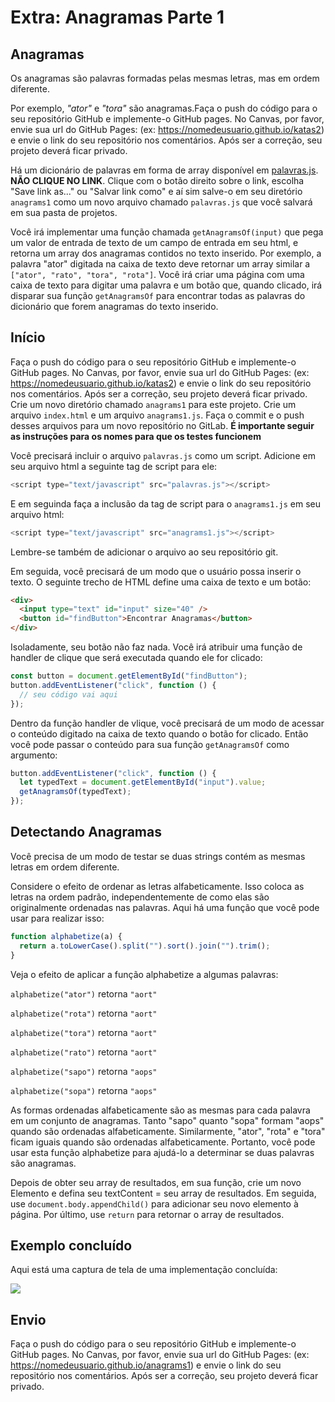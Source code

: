 # Extra: Anagramas Parte 1

## Anagramas

Os anagramas são palavras formadas pelas mesmas letras, mas em ordem diferente.

Por exemplo, _"ator"_ e _"tora"_ são anagramas.Faça o push do código para o seu repositório GitHub e implemente-o GitHub pages. No Canvas, por favor, envie sua url do GitHub Pages: (ex: https://nomedeusuario.github.io/katas2) e envie o link do seu repositório nos comentários. Após ser a correção, seu projeto deverá ficar privado.

Há um dicionário de palavras em forma de array disponível em [palavras.js](https://files-kenzie-academy-brasil.s3.us-east-1.amazonaws.com/words-pt-br.js). **NÃO CLIQUE NO LINK**. Clique com o botão direito sobre o link, escolha "Save link as..." ou "Salvar link como" e aí sim salve-o em seu diretório `anagrams1` como um novo arquivo chamado `palavras.js` que você salvará em sua pasta de projetos.

Você irá implementar uma função chamada `getAnagramsOf(input)` que pega um valor de entrada de texto de um campo de entrada em seu html, e retorna um array dos anagramas contidos no texto inserido. Por exemplo, a palavra "ator" digitada na caixa de texto deve retornar um array similar a `["ator", "rato", "tora", "rota"]`. Você irá criar uma página com uma caixa de texto para digitar uma palavra e um botão que, quando clicado, irá disparar sua função `getAnagramsOf` para encontrar todas as palavras do dicionário que forem anagramas do texto inserido.

## Início
Faça o push do código para o seu repositório GitHub e implemente-o GitHub pages. No Canvas, por favor, envie sua url do GitHub Pages: (ex: https://nomedeusuario.github.io/katas2) e envie o link do seu repositório nos comentários. Após ser a correção, seu projeto deverá ficar privado.
Crie um novo diretório chamado `anagrams1` para este projeto. Crie um arquivo `index.html` e um arquivo `anagrams1.js`. Faça o commit e o push desses arquivos para um novo repositório no GitLab. **É importante seguir as instruções para os nomes para que os testes funcionem**

Você precisará incluir o arquivo `palavras.js` como um script. Adicione em seu arquivo html a seguinte tag de script para ele:

```js
<script type="text/javascript" src="palavras.js"></script>
```

E em seguinda faça a inclusão da tag de script para o `anagrams1.js` em seu arquivo html:

```js
<script type="text/javascript" src="anagrams1.js"></script>
```

Lembre-se também de adicionar o arquivo ao seu repositório git.

Em seguida, você precisará de um modo que o usuário possa inserir o texto. O seguinte trecho de HTML define uma caixa de texto e um botão:

```html
<div>
  <input type="text" id="input" size="40" />
  <button id="findButton">Encontrar Anagramas</button>
</div>
```

Isoladamente, seu botão não faz nada. Você irá atribuir uma função de handler de clique que será executada quando ele for clicado:

```js
const button = document.getElementById("findButton");
button.addEventListener("click", function () {
  // seu código vai aqui
});
```

Dentro da função handler de vlique, você precisará de um modo de acessar o conteúdo digitado na caixa de texto quando o botão for clicado. Então você pode passar o conteúdo para sua função `getAnagramsOf` como argumento:

```js
button.addEventListener("click", function () {
  let typedText = document.getElementById("input").value;
  getAnagramsOf(typedText);
});
```

## Detectando Anagramas

Você precisa de um modo de testar se duas strings contém as mesmas letras em ordem diferente.

Considere o efeito de ordenar as letras alfabeticamente. Isso coloca as letras na ordem padrão, independentemente de como elas são originalmente ordenadas nas palavras. Aqui há uma função que você pode usar para realizar isso:

```js
function alphabetize(a) {
  return a.toLowerCase().split("").sort().join("").trim();
}
```

Veja o efeito de aplicar a função alphabetize a algumas palavras:

`alphabetize("ator")` retorna `"aort"`

`alphabetize("rota")` retorna `"aort"`

`alphabetize("tora")` retorna `"aort"`

`alphabetize("rato")` retorna `"aort"`

`alphabetize("sapo")` retorna `"aops"`

`alphabetize("sopa")` retorna `"aops"`

As formas ordenadas alfabeticamente são as mesmas para cada palavra em um conjunto de anagramas. Tanto "sapo" quanto "sopa" formam "aops" quando são ordenadas alfabeticamente. Similarmente, "ator", "rota" e "tora" ficam iguais quando são ordenadas alfabeticamente. Portanto, você pode usar esta função alphabetize para ajudá-lo a determinar se duas palavras são anagramas.

Depois de obter seu array de resultados, em sua função, crie um novo Elemento e defina seu textContent = seu array de resultados. Em seguida, use `document.body.appendChild()` para adicionar seu novo elemento à página. Por último, use `return` para retornar o array de resultados.

## Exemplo concluído

Aqui está uma captura de tela de uma implementação concluída:

![](https://i.snag.gy/nJVN0w.jpg)

## Envio

Faça o push do código para o seu repositório GitHub e implemente-o GitHub pages. No Canvas, por favor, envie sua url do GitHub Pages: (ex: https://nomedeusuario.github.io/anagrams1) e envie o link do seu repositório nos comentários. Após ser a correção, seu projeto deverá ficar privado.

